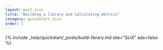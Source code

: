 ```yaml
---
layout: post_scix
title: "Building a library and calculating metrics"
category: quickstart_scix
order: 3
---
```


{% include _help/quickstart/_posts/build-library.md site="SciX" ads=false %}

